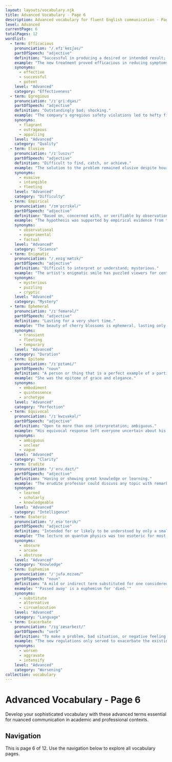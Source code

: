 ```yaml
---
layout: layouts/vocabulary.njk
title: Advanced Vocabulary - Page 6
description: Advanced vocabulary for fluent English communication - Page 6 of 12
level: Advanced
currentPage: 6
totalPages: 12
wordlist: 
  - term: Efficacious
    pronunciation: "/ˌefɪˈkeɪʃəs/"
    partOfSpeech: "adjective"
    definition: "Successful in producing a desired or intended result; effective."
    example: "The new treatment proved efficacious in reducing symptoms."
    synonyms: 
      - effective
      - successful
      - potent
    level: "Advanced"
    category: "Effectiveness"
  - term: Egregious
    pronunciation: "/ɪˈɡriːdʒəs/"
    partOfSpeech: "adjective"
    definition: "Outstandingly bad; shocking."
    example: "The company's egregious safety violations led to hefty fines."
    synonyms: 
      - flagrant
      - outrageous
      - appalling
    level: "Advanced"
    category: "Quality"
  - term: Elusive
    pronunciation: "/ɪˈlusɪv/"
    partOfSpeech: "adjective"
    definition: "Difficult to find, catch, or achieve."
    example: "The solution to the problem remained elusive despite hours of research."
    synonyms: 
      - evasive
      - intangible
      - fleeting
    level: "Advanced"
    category: "Difficulty"
  - term: Empirical
    pronunciation: "/ɪmˈpɪrɪkəl/"
    partOfSpeech: "adjective"
    definition: "Based on, concerned with, or verifiable by observation or experience rather than theory."
    example: "The hypothesis was supported by empirical evidence from the experiment."
    synonyms: 
      - observational
      - experimental
      - factual
    level: "Advanced"
    category: "Science"
  - term: Enigmatic
    pronunciation: "/ˌenɪɡˈmætɪk/"
    partOfSpeech: "adjective"
    definition: "Difficult to interpret or understand; mysterious."
    example: "The artist's enigmatic smile has puzzled viewers for centuries."
    synonyms: 
      - mysterious
      - puzzling
      - cryptic
    level: "Advanced"
    category: "Mystery"
  - term: Ephemeral
    pronunciation: "/ɪˈfemərəl/"
    partOfSpeech: "adjective"
    definition: "Lasting for a very short time."
    example: "The beauty of cherry blossoms is ephemeral, lasting only a few weeks."
    synonyms: 
      - transient
      - fleeting
      - temporary
    level: "Advanced"
    category: "Duration"
  - term: Epitome
    pronunciation: "/ɪˈpɪtəmi/"
    partOfSpeech: "noun"
    definition: "A person or thing that is a perfect example of a particular quality or type."
    example: "She was the epitome of grace and elegance."
    synonyms: 
      - embodiment
      - quintessence
      - archetype
    level: "Advanced"
    category: "Perfection"
  - term: Equivocal
    pronunciation: "/ɪˈkwɪvəkəl/"
    partOfSpeech: "adjective"
    definition: "Open to more than one interpretation; ambiguous."
    example: "His equivocal response left everyone uncertain about his true position."
    synonyms: 
      - ambiguous
      - unclear
      - vague
    level: "Advanced"
    category: "Clarity"
  - term: Erudite
    pronunciation: "/ˈeruˌdaɪt/"
    partOfSpeech: "adjective"
    definition: "Having or showing great knowledge or learning."
    example: "The erudite professor could discuss any topic with remarkable depth."
    synonyms: 
      - learned
      - scholarly
      - knowledgeable
    level: "Advanced"
    category: "Intelligence"
  - term: Esoteric
    pronunciation: "/ˌesəˈterɪk/"
    partOfSpeech: "adjective"
    definition: "Intended for or likely to be understood by only a small number of people with specialized knowledge."
    example: "The lecture on quantum physics was too esoteric for most of the audience."
    synonyms: 
      - obscure
      - arcane
      - abstruse
    level: "Advanced"
    category: "Knowledge"
  - term: Euphemism
    pronunciation: "/ˈjufəˌmɪzəm/"
    partOfSpeech: "noun"
    definition: "A mild or indirect term substituted for one considered too harsh or direct."
    example: "'Passed away' is a euphemism for 'died.'"
    synonyms: 
      - substitute
      - alternative
      - circumlocution
    level: "Advanced"
    category: "Language"
  - term: Exacerbate
    pronunciation: "/ɪɡˈzæsərbeɪt/"
    partOfSpeech: "verb"
    definition: "To make a problem, bad situation, or negative feeling worse."
    example: "The new regulations only served to exacerbate the existing problems."
    synonyms: 
      - worsen
      - aggravate
      - intensify
    level: "Advanced"
    category: "Worsening"
collection: vocabulary
---
```


# Advanced Vocabulary - Page 6

Develop your sophisticated vocabulary with these advanced terms essential for nuanced communication in academic and professional contexts.

## Navigation
This is page 6 of 12. Use the navigation below to explore all vocabulary pages.